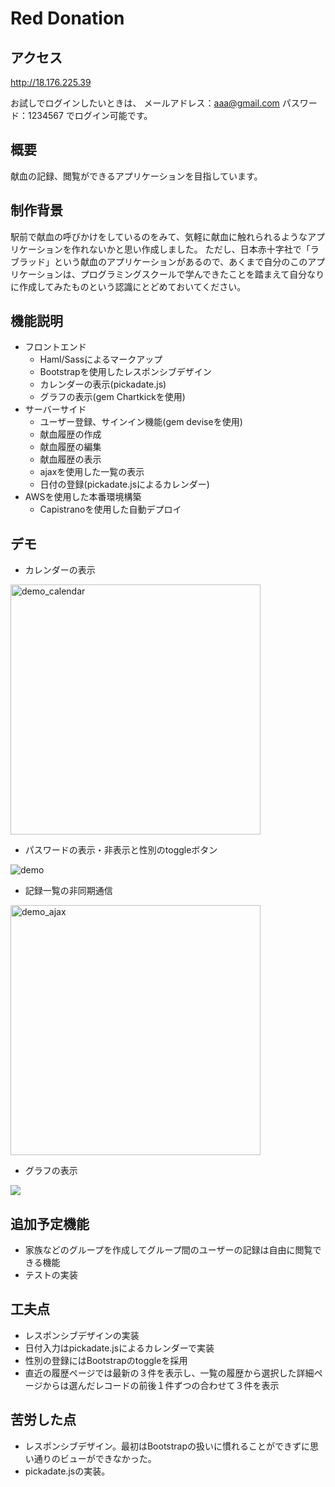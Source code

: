 # Red Donation
## アクセス
http://18.176.225.39

お試しでログインしたいときは、
メールアドレス：aaa@gmail.com
パスワード：1234567
でログイン可能です。

## 概要
献血の記録、閲覧ができるアプリケーションを目指しています。

## 制作背景
駅前で献血の呼びかけをしているのをみて、気軽に献血に触れられるようなアプリケーションを作れないかと思い作成しました。
ただし、日本赤十字社で「ラブラッド」という献血のアプリケーションがあるので、あくまで自分のこのアプリケーションは、プログラミングスクールで学んできたことを踏まえて自分なりに作成してみたものという認識にとどめておいてください。

## 機能説明
- フロントエンド
  - Haml/Sassによるマークアップ
  - Bootstrapを使用したレスポンシブデザイン
  - カレンダーの表示(pickadate.js)
  - グラフの表示(gem Chartkickを使用)
- サーバーサイド
  - ユーザー登録、サインイン機能(gem deviseを使用)
  - 献血履歴の作成
  - 献血履歴の編集
  - 献血履歴の表示
  - ajaxを使用した一覧の表示
  - 日付の登録(pickadate.jsによるカレンダー)
- AWSを使用した本番環境構築
  - Capistranoを使用した自動デプロイ

## デモ
- カレンダーの表示

<img width="400" alt="demo_calendar" src="https://gyazo.com/0c4c1ccbbd82e924a5bbba54a9726106/raw">

- パスワードの表示・非表示と性別のtoggleボタン

![demo](https://gyazo.com/43128a309f1ab642d126f2fdc42763dd/raw)

- 記録一覧の非同期通信

<img width="400" alt="demo_ajax" src="https://gyazo.com/d86a69b55f267c2fbd142c62b1780c13/raw">

- グラフの表示

![](https://gyazo.com/3eeb336375ffe31df89999a7cbe2891b.png)

## 追加予定機能
- 家族などのグループを作成してグループ間のユーザーの記録は自由に閲覧できる機能
- テストの実装

## 工夫点
- レスポンシブデザインの実装
- 日付入力はpickadate.jsによるカレンダーで実装
- 性別の登録にはBootstrapのtoggleを採用
- 直近の履歴ページでは最新の３件を表示し、一覧の履歴から選択した詳細ページからは選んだレコードの前後１件ずつの合わせて３件を表示

## 苦労した点
- レスポンシブデザイン。最初はBootstrapの扱いに慣れることができずに思い通りのビューができなかった。
- pickadate.jsの実装。